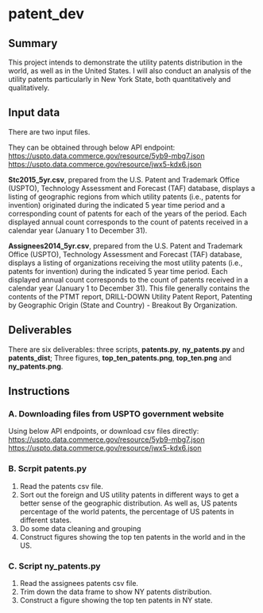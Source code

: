 # patent_dev

## Summary

This project intends to demonstrate the utility patents distribution in the world, as well as in the United States. I will also conduct an analysis of the utility patents particularly in New York State, both quantitatively and qualitatively.  

## Input data

There are two input files.

They can be obtained through below API endpoint:
https://uspto.data.commerce.gov/resource/5yb9-mbg7.json
https://uspto.data.commerce.gov/resource/jwx5-kdx6.json

**Stc2015_5yr.csv**, prepared from the U.S. Patent and Trademark Office (USPTO), Technology Assessment and Forecast (TAF) database, displays a listing of geographic regions from which utility patents (i.e., patents for invention) originated during the indicated 5 year time period and a corresponding count of patents for each of the years of the period. Each displayed annual count corresponds to the count of patents received in a calendar year (January 1 to December 31).

**Assignees2014_5yr.csv**, prepared from the U.S. Patent and Trademark Office (USPTO), Technology Assessment and Forecast (TAF) database, displays a listing of organizations receiving the most utility patents (i.e., patents for invention) during the indicated 5 year time period. Each displayed annual count corresponds to the count of patents received in a calendar year (January 1 to December 31). This file generally contains the contents of the PTMT report, DRILL-DOWN Utility Patent Report, Patenting by Geographic Origin (State and Country) - Breakout By Organization. 

## Deliverables

There are six deliverables: three scripts, **patents.py**, **ny_patents.py** and **patents_dist**; Three figures, **top_ten_patents.png**, **top_ten.png** and **ny_patents.png**.

## Instructions

### A. Downloading files from USPTO government website

Using below API endpoints, or download csv files directly:
https://uspto.data.commerce.gov/resource/5yb9-mbg7.json
https://uspto.data.commerce.gov/resource/jwx5-kdx6.json

### B. Scrpit patents.py

1. Read the patents csv file.
2. Sort out the foreign and US utility patents in different ways to get a better sense of the geographic distribution. As well as, US patents percentage of the world patents, the percentage of US patents in different states.
3. Do some data cleaning and grouping
4. Construct figures showing the top ten patents in the world and in the US.

### C. Script ny_patents.py

1. Read the assignees patents csv file.
2. Trim down the data frame to show NY patents distribution.
3. Construct a figure showing the top ten patents in NY state. 